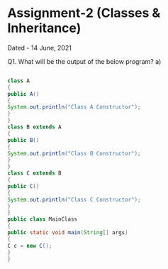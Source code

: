 # Assignment-2 (Classes & Inheritance)
Dated - 14 June, 2021

Q1. What will be the output of the below program?
a)
```java

class A
{
public A()
{
System.out.println("Class A Constructor");
}
}
class B extends A
{
public B()
{
System.out.println("Class B Constructor");
}
}
class C extends B
{
public C()
{
System.out.println("Class C Constructor");
}
}
public class MainClass
{
public static void main(String[] args)
{
C c = new C();
}
}
```
